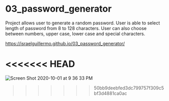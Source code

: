 # 03_password_generator

Project allows user to generate a random password. 
User is able to select length of password from 8 to 128 characters.
User can also choose between numbers, upper case, lower case and special characters.

https://israelguillermo.github.io/03_password_generator/

<<<<<<< HEAD
=======
![Screen Shot 2020-10-01 at 9 36 33 PM](https://user-images.githubusercontent.com/65478257/94883972-50c21900-0429-11eb-94b4-c57786da522f.png)

>>>>>>> 50bb9deebfed3dc799757f309c5bf3d4881ca0ac
